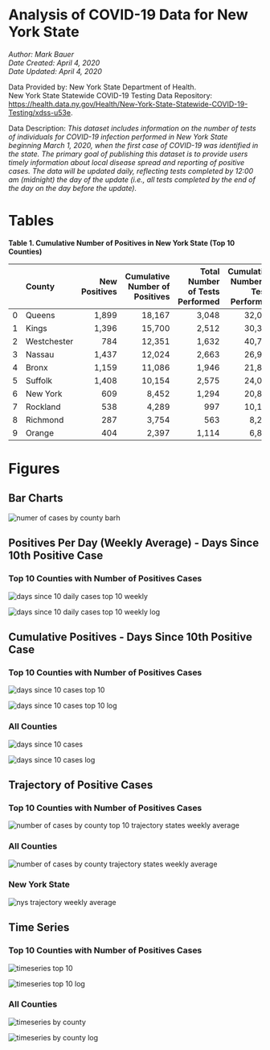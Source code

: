# Analysis of COVID-19 Data for New York State

*Author: Mark Bauer*  
*Date Created: April 4, 2020*  
*Date Updated: April 4, 2020*

Data Provided by: New York State Department of Health.  
New York State Statewide COVID-19 Testing Data Repository:  
https://health.data.ny.gov/Health/New-York-State-Statewide-COVID-19-Testing/xdss-u53e.     


Data Description: *This dataset includes information on the number of tests of individuals for COVID-19 infection performed in New York State beginning March 1, 2020, when the first case of COVID-19 was identified in the state. The primary goal of publishing this dataset is to provide users timely information about local disease spread and reporting of positive cases. The data will be updated daily, reflecting tests completed by 12:00 am (midnight) the day of the update (i.e., all tests completed by the end of the day on the day before the update).*


# Tables

**Table 1. Cumulative Number of Positives in New York State (Top 10 Counties)**

|| County| New Positives| Cumulative Number of Positives|Total Number of Tests Performed| Cumulative Number of Tests Performed|
|---:|:------------|----------------:|---------------------------------:|----------------------------------:|----------------:|
|  0 | Queens      | 1,899           | 18,167                           | 3,048                             | 32,000                                 |
|  1 | Kings       | 1,396           | 15,700                           | 2,512                             | 30,372                                 |
|  2 | Westchester | 784             | 12,351                           | 1,632                             | 40,713                                 |
|  3 | Nassau      | 1,437           | 12,024                           | 2,663                             | 26,971                                 |
|  4 | Bronx       | 1,159           | 11,086                           | 1,946                             | 21,857                                 |
|  5 | Suffolk     | 1,408           | 10,154                           | 2,575                             | 24,028                                 |
|  6 | New York    | 609             | 8,452                            | 1,294                             | 20,893                                 |
|  7 | Rockland    | 538             | 4,289                            | 997                               | 10,108                                 |
|  8 | Richmond    | 287             | 3,754                            | 563                               | 8,282                                  |
|  9 | Orange      | 404             | 2,397                            | 1,114                             | 6,866  


# Figures


## Bar Charts

![numer of cases by county  barh](figures/cases-by-county-barh.png)


##  Positives Per Day (Weekly Average) - Days Since 10th Positive Case
### Top 10 Counties with Number of  Positives Cases

![days since 10 daily cases top 10 weekly](figures/10-cases-timeseries-by-county-top-10-weekly.png)

![days since 10 daily cases top 10 weekly log](figures/10-cases-timeseries-by-county-top-10-weekly-log.png)


##  Cumulative Positives - Days Since 10th Positive Case
### Top 10 Counties with Number of  Positives Cases
![days since 10 cases top 10](figures/10-cases-timeseries-by-county-top-10.png)

![days since 10 cases top 10 log](figures/10-cases-timeseries-by-county-top-10-log.png)

### All Counties
![days since 10 cases](figures/10-cases-timeseries-by-county.png)

![days since 10 cases log](figures/10-cases-timeseries-by-county-log.png)


## Trajectory of Positive Cases
### Top 10 Counties with Number of  Positives Cases
![number of cases by county top 10 trajectory states weekly average](figures/trajectory-nys-county-top-ten-log-log.png)

### All Counties
![number of cases by county trajectory states weekly average](figures/trajectory-nys-county-log-log-scatter.png)

### New York State
![nys trajectory weekly average](figures/trajectory-nys-log-log.png)


## Time Series
### Top 10 Counties with Number of  Positives Cases
![timeseries top 10](figures/timeseries-by-county-top-10.png)

![timeseries top 10 log](figures/timeseries-by-county-top-10-log.png)

### All Counties
![timeseries by county](figures/timeseries-by-county.png)

![timeseries by county log](figures/timeseries-by-county-log.png)








